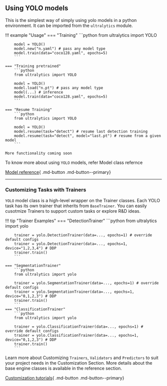 ## Using YOLO models
This is the simplest way of simply using yolo models in a python environment. It can be imported from the `ultralytics` module.

!!! example "Usage"
    === "Training"
        ```python
        from ultralytics import YOLO

        model = YOLO()
        model.new("n.yaml") # pass any model type
        model.train(data="coco128.yaml", epochs=5)
        ```

    === "Training pretrained"
        ```python
        from ultralytics import YOLO

        model = YOLO()
        model.load("n.pt") # pass any model type
        model(...) # inference
        model.train(data="coco128.yaml", epochs=5)
        ```

    === "Resume Training"
        ```python
        from ultralytics import YOLO

        model = YOLO()
        model.resume(task="detect") # resume last detection training
        model.resume(task="detect", model="last.pt") # resume from a given model
        ```

    More functionality coming soon

To know more about using `YOLO` models, refer Model class refernce

[Model reference](#){ .md-button .md-button--primary}

---
### Customizing Tasks with Trainers
`YOLO` model class is a high-level wrapper on the Trainer classes. Each YOLO task has its own trainer that inherits from `BaseTrainer`. 
You can easily cusotmize Trainers to support custom tasks or explore R&D ideas.

!!! tip "Trainer Examples"
    === "DetectionTrainer"
        ```python
        from ultralytics import yolo

        trainer = yolo.DetectionTrainer(data=..., epochs=1) # override default configs
        trainer = yolo.DetectionTrainer(data=..., epochs=1, device="1,2,3,4") # DDP
        trainer.train()
        ```

    === "SegmentationTrainer"
        ```python
        from ultralytics import yolo

        trainer = yolo.SegmentationTrainer(data=..., epochs=1) # override default configs
        trainer = yolo.SegmentationTrainer(data=..., epochs=1, device="0,1,2,3") # DDP
        trainer.train()
        ```
    === "ClassificationTrainer"
        ```python
        from ultralytics import yolo

        trainer = yolo.ClassificationTrainer(data=..., epochs=1) # override default configs
        trainer = yolo.ClassificationTrainer(data=..., epochs=1, device="0,1,2,3") # DDP
        trainer.train()
        ```

Learn more about Customizing `Trainers`, `Validators` and `Predictors` to suit your project needs in the Customization Section. More details about the base engine classes is available in the reference section.

[Customization tutorials](#){ .md-button .md-button--primary}

